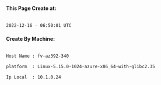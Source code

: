 
   
#### This Page Create at:

```bash

2022-12-16 - 06:50:01 UTC

```

#### Create By Machine:

```bash

Host Name : fv-az392-340

platform  : Linux-5.15.0-1024-azure-x86_64-with-glibc2.35

Ip Local  : 10.1.0.24

```

